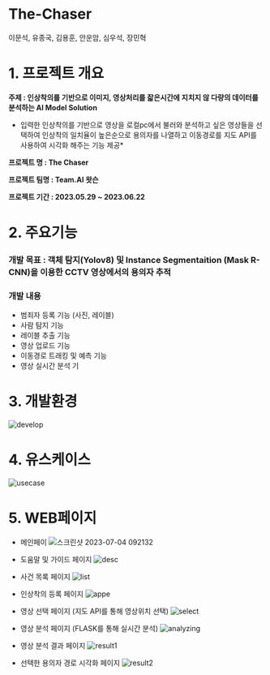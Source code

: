 # The-Chaser
이문석, 유종국, 김용훈, 안운암, 심우석, 장민혁

# 1. 프로젝트 개요
**주제 : 인상착의를 기반으로 이미지, 영상처리를 잛은시간에 지치지 않 다량의 데이터를 분석하는 AI Model Solution**

* 입력한 인상착의를 기반으로 영상을 로컬pc에서 불러와 분석하고 싶은 영상들을 선택하여 인상착의 일치율이 높은순으로 용의자를 나열하고 이동경로를 지도 API를 사용하여 시각화 해주는 기능 제공*


**프로젝트 명 : The Chaser**

**프로젝트 팀명 : Team.AI 왓슨**

**프로젝트 기간 : 2023.05.29 ~ 2023.06.22**


# 2. 주요기능
### 개발 목표 : 객체 탐지(Yolov8) 및 Instance Segmentaition (Mask R-CNN)을 이용한 CCTV 영상에서의 용의자 추적


### 개발 내용 
* 범죄자 등록 기능 (사진, 레이블)
* 사람 탐지 기능
* 레이블 추출 기능
* 영상 업로드 기능
* 이동경로 트래킹 및 예측 기능
* 영상 실시간 분석 기


# 3. 개발환경
![develop](https://github.com/2022-SMHRD-IS-AI3/The-Chaser/assets/125546505/23a1a35d-16c6-47cc-9e1f-80a7942320e6)

# 4. 유스케이스
![usecase](https://github.com/2022-SMHRD-IS-AI3/The-Chaser/assets/125546505/962937bd-2eab-4a40-ba5f-eaa7dd692137)

# 5. WEB페이지
* 메인페이
![스크린샷 2023-07-04 092132](https://github.com/2022-SMHRD-IS-AI3/The-Chaser/assets/125546505/5886cfbf-0362-4566-b620-dc882a0eea2f)

* 도움말 및 가이드 페이지
![desc](https://github.com/2022-SMHRD-IS-AI3/The-Chaser/assets/125546505/f8c07fb6-0816-4981-b149-c466681255b9)

* 사건 목록 페이지
![list](https://github.com/2022-SMHRD-IS-AI3/The-Chaser/assets/125546505/455edf25-1f92-4e05-95b3-82a9a7644599)

* 인상착의 등록 페이지
![appe](https://github.com/2022-SMHRD-IS-AI3/The-Chaser/assets/125546505/6dccfbc0-e073-405a-91f4-d342902cd5bb)

* 영상 선택 페이지 (지도 API를 통해 영상위치 선택)
![select](https://github.com/2022-SMHRD-IS-AI3/The-Chaser/assets/125546505/11093a54-e947-4eaa-a33a-feb1747b97f5)
* 영상 분석 페이지 (FLASK를 통해 실시간 분석)
![analyzing](https://github.com/2022-SMHRD-IS-AI3/The-Chaser/assets/125546505/1296e054-f9a9-4716-b1e5-7a07fe66ff82)
* 영상 분석 결과 페이지
![result1](https://github.com/2022-SMHRD-IS-AI3/The-Chaser/assets/125546505/533ab120-f9b8-4339-8fea-74832900030e)
* 선택한 용의자 경로 시각화 페이지
![result2](https://github.com/2022-SMHRD-IS-AI3/The-Chaser/assets/125546505/20ad8661-5db0-44af-965c-c8b04ccbb7d8)
